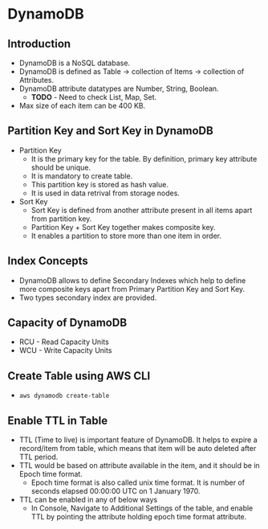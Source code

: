# DynamoDB

## Introduction
* DynamoDB is a NoSQL database.
* DynamoDB is defined as Table -> collection of Items -> collection of Attributes.
* DynamoDB attribute datatypes are Number, String, Boolean.
    * **TODO** - Need to check List, Map, Set.
* Max size of each item can be 400 KB.

## Partition Key and Sort Key in DynamoDB
* Partition Key
    * It is the primary key for the table. By definition, primary key attribute should be unique. 
    * It is mandatory to create table.
    * This partition key is stored as hash value. 
    * It is used in data retrival from storage nodes.  
* Sort Key
    * Sort Key is defined from another attribute present in all items apart from partition key.
    * Partition Key + Sort Key together makes composite key.
    * It enables a partition to store more than one item in order.

## Index Concepts
* DynamoDB allows to define Secondary Indexes which help to define more composite keys apart from Primary Partition Key and Sort Key.
* Two types secondary index are provided.    

## Capacity of DynamoDB
* RCU - Read Capacity Units
* WCU - Write Capacity Units

## Create Table using AWS CLI
* `aws dynamodb create-table`

## Enable TTL in Table
* TTL (Time to live) is important feature of DynamoDB. It helps to expire a record/item from table, which means that item will be auto deleted after TTL period.
* TTL would be based on attribute available in the item, and it should be in Epoch time format.
    * Epoch time format is also called unix time format. It is number of seconds elapsed 00:00:00 UTC on 1 January 1970.
* TTL can be enabled in any of below ways
    * In Console, Navigate to Additional Settings of the table, and enable TTL by pointing the attribute holding epoch time format attribute.
 
 